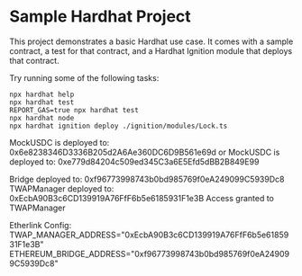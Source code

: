 # Sample Hardhat Project

This project demonstrates a basic Hardhat use case. It comes with a sample contract, a test for that contract, and a Hardhat Ignition module that deploys that contract.

Try running some of the following tasks:

```shell
npx hardhat help
npx hardhat test
REPORT_GAS=true npx hardhat test
npx hardhat node
npx hardhat ignition deploy ./ignition/modules/Lock.ts
```
MockUSDC is deployed to: 0x6e8238346D3336B205d2A6Ae360DC6D9B561e69d
or
MockUSDC is deployed to: 0xe779d84204c509ed345C3a6E5Efd5dBB2B849E99


Bridge deployed to: 0xf96773998743b0bd985769f0eA249099C5939Dc8
TWAPManager deployed to: 0xEcbA90B3c6CD139919A76FfF6b5e6185931F1e3B
Access granted to TWAPManager

Etherlink Config:
TWAP_MANAGER_ADDRESS="0xEcbA90B3c6CD139919A76FfF6b5e6185931F1e3B"
ETHEREUM_BRIDGE_ADDRESS="0xf96773998743b0bd985769f0eA249099C5939Dc8"